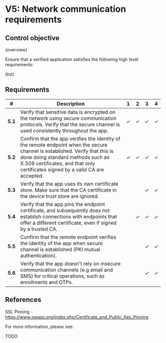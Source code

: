 # V5: Network communication requirements

## Control objective

{overview)

Ensure that a verified application satisfies the following high level requirements:

(list)

## Requirements

| # | Description | 1 | 2 | 3 | 4 |
| --- | --- | --- | --- | --- | --- |
| **5.1** | Verify that sensitive data is encrypted on the network using secure communication protocols. Verify that the secure channel is used consistently throughout the app. | ✓ | ✓ | ✓ | ✓ |
| **5.2** | Confirm that the app verifies the identity of the remote endpoint when the secure channel is established. Verify that this is done doing standard methods such as X.509 certificates, and that only certificates signed by a valid CA are accepted. | ✓ | ✓ | ✓ | ✓ |
| **5.3** | Verify that the app uses its own certificate store. Make sure that the CA certificate in the device trust store are ignored. |   |   | ✓ | ✓ |
| **5.4** | Verify that the app pins the endpoint certificate, and subsequently does not establish connections with endpoints that offer a different certificate, even if signed by a trusted CA. |   | ✓ | ✓ | ✓ |
| **5.5** | Confirm that the remote endpoint verifies the identity of the app when secure channel is established (PKI mutual authentication). |   |   | ✓ | ✓ |
| **5.6** | Verify that the app doesn't rely on insecure communication channels (e.g email and SMS) for critical operations, such as enrollments and OTPs. |   |   | ✓| ✓ | 


## References

SSL Pinning  - https://www.owasp.org/index.php/Certificate_and_Public_Key_Pinning

For more information, please see:

TODO
